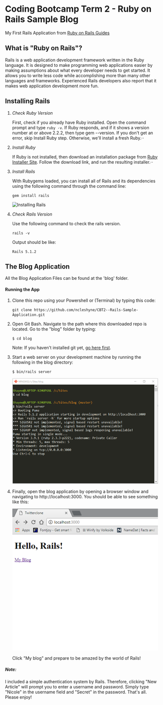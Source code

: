 # Coding Bootcamp Term 2 - Ruby on Rails Sample Blog

My First Rails Application from [Ruby on Rails Guides](http://guides.rubyonrails.org/getting_started.html)

What is "Ruby on Rails"?
------------------------
Rails is a web application development framework written in the Ruby language. It is designed to make programming web applications easier by making assumptions about what every developer needs to get started. It allows you to write less code while accomplishing more than many other languages and frameworks. Experienced Rails developers also report that it makes web application development more fun.

Installing Rails
----------------
1. *Check Ruby Version*

   First, check if you already have Ruby installed. Open the command prompt and type `ruby -v`. 
   If Ruby responds, and if it shows a version number at or above 2.2.2, then type gem --version. If you don't get an error, skip Install    Ruby step. Otherwise, we'll install a fresh Ruby.⋅⋅
2. *Install Ruby*

   If Ruby is not installed, then download an installation package from [Ruby Installer Site](https://www.ruby-lang.org/en/downloads/).      Follow the download link, and run the resulting installer.⋅⋅
3. *Install Rails*

   With Rubygems loaded, you can install all of Rails and its dependencies using the following command through the command line:
   ```
   gem install rails
   ```
   ![Installing Rails](https://www.tutorialspoint.com/ruby-on-rails/images/gem_install.jpg "Rails Installation")
4. *Check Rails Version*
   
   Use the following command to check the rails version.
   ```
   rails -v
   ```
   Output should be like:
   ```
   Rails 5.1.2
   ```
The Blog Application
--------------------
All the Blog Application Files can be found at the 'blog' folder.
#### Running the App
1. Clone this repo using your Powershell or (Terminal) by typing this code:
   ```
   git clone https://github.com/ncleshyne/CBT2--Rails-Sample-Application.git
   ```
2. Open Git Bash. Navigate to the path where this downloaded repo is located. Go to the "blog" folder by typing:
   ```
   $ cd blog
   ```
   Note: If you haven't installed git yet, [go here first](https://git-scm.com/book/en/v2/Getting-Started-Installing-Git).
3. Start a web server on your development machine by running the following in the blog directory:
   ```
   $ bin/rails server
   ```
   ![Rails Server](images/server.png "Rails Server")
4. Finally, open the blog application by opening a browser window and navigating to http://localhost:3000.
   You should be able to see something like this:
   
   ![Local Host](images/local.png "Local Host")
   
   Click "My blog" and prepare to be amazed by the world of Rails! 


##### Note:
   I included a simple authentication system by Rails. Therefore, clicking "New Article" will prompt you to enter a username and      password. Simply type "Nicole" in the username field and "Secret" in the password. That's all. Please enjoy!
